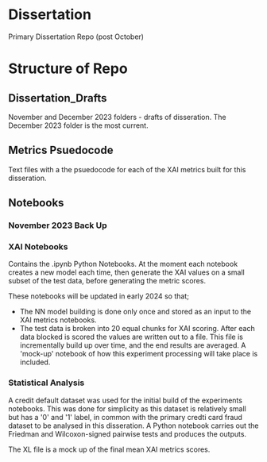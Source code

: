 # Dissertation
Primary Dissertation Repo (post October)



# Structure of Repo

## Dissertation_Drafts

November and December 2023 folders - drafts of disseration. The December 2023 folder is the most current.




## Metrics Psuedocode

Text files with a the psuedocode for each of the XAI metrics built for this disseration.




## Notebooks

### November 2023 Back Up




### XAI Notebooks 
Contains the .ipynb Python Notebooks. At the moment each notebook creates a new model each time, then generate the XAI values on a small subset of the test data, before generating the metric scores.

These notebooks will be updated in early 2024 so that;
 
 - The NN model building is done only once and stored as an input to the XAI metrics notebooks.
 - The test data is broken into 20 equal chunks for XAI scoring. After each data blocked is scored the values are written out to a file. 
This file is incrementally build up over time, and the end results are averaged. A 'mock-up' notebook of how this experiment processing will take place is included.




### Statistical Analysis
A credit default dataset was used for the initial build of the experiments notebooks. This was done for simplicity as this dataset is relatively small but has a '0' and '1' label,
in common with the primary credti card fraud dataset to be analysed in this disseration. A Python notebook carries out the Friedman and Wilcoxon-signed pairwise tests and produces the outputs.

The XL file is a mock up of the final mean XAI metrics scores.

